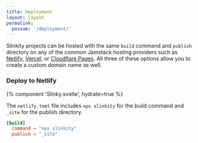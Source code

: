 ```yaml
---
title: Deployment
layout: layout
permalink:
  possum: '/deployment/'
---
```


Slinkity projects can be hosted with the same `build` command and `publish` directory on any of the common Jamstack hosting providers such as [Netlify](https://ajcwebdev-slinkity.netlify.app/), [Vercel](https://ajcwebdev-slinkity.vercel.app/), or [Cloudflare Pages](https://ajcwebdev-slinkity.pages.dev/). All three of these options allow you to create a custom domain name as well.

### Deploy to Netlify

{% component 'Slinky.svelte', hydrate=true %}

The `netlify.toml` file includes `npx slinkity` for the build command and `_site` for the publish directory.

```toml
[build]
  command = "npx slinkity"
  publish = "_site"
```
